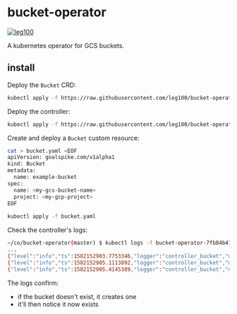 # bucket-operator

[![leg100](https://circleci.com/gh/leg100/bucket-operator.svg?style=svg)](https://circleci.com/gh/leg100/bucket-operator)

A kubernetes operator for GCS buckets.

## install

Deploy the `Bucket` CRD:

```bash
kubectl apply -f https://raw.githubusercontent.com/leg100/bucket-operator/master/deploy/crds/goalspike.com_buckets_crd.yaml
```

Deploy the controller:

```bash
kubectl apply -f https://raw.githubusercontent.com/leg100/bucket-operator/master/deploy/operator.yaml
```

Create and deploy a `Bucket` custom resource:

```bash
cat > bucket.yaml <EOF
apiVersion: goalspike.com/v1alpha1
kind: Bucket
metadata:
  name: example-bucket
spec:
  name: <my-gcs-bucket-name>
  project: <my-gcp-project>
EOF
 
kubectl apply -f bucket.yaml
```

Check the controller's logs:

```bash
~/co/bucket-operator(master) $ kubectl logs -f bucket-operator-7fb84b479c-cxql5
...
{"level":"info","ts":1582152903.7753346,"logger":"controller_bucket","msg":"Bucket not found, creating bucket","Request.Namespace":"default","Request.Name":"example-bucket","Bucket.Spec.Name":"automatize-test-bucket"}
{"level":"info","ts":1582152905.1113892,"logger":"controller_bucket","msg":"Reconciling Bucket","Request.Namespace":"default","Request.Name":"example-bucket"}
{"level":"info","ts":1582152905.4145389,"logger":"controller_bucket","msg":"Skip reconcile: Bucket already exists","Request.Namespace":"default","Request.Name":"example-bucket","Bucket.Spec.Name":"automatize-test-bucket"}
```

The logs confirm:

* if the bucket doesn't exist, it creates one
* it'll then notice it now exists
